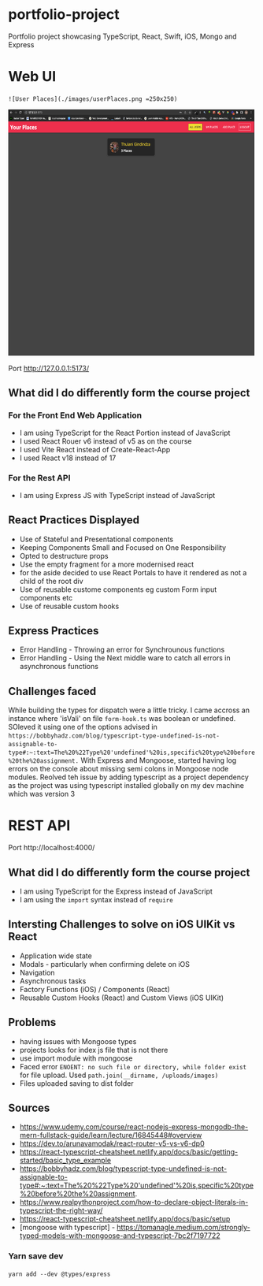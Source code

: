 # portfolio-project

Portfolio project showcasing TypeScript, React, Swift, iOS, Mongo and Express

# Web UI

`![User Places](./images/userPlaces.png =250x250)`

<img src="./images/userPlaces.png" alt="User Places" height="500" width="500"/>

Port http://127.0.0.1:5173/

## What did I do differently form the course project

### For the Front End Web Application

- I am using TypeScript for the React Portion instead of JavaScript
- I used React Rouer v6 instead of v5 as on the course
- I used Vite React instead of Create-React-App
- I used React v18 instead of 17

### For the Rest API

- I am using Express JS with TypeScript instead of JavaScript

## React Practices Displayed

- Use of Stateful and Presentational components
- Keeping Components Small and Focused on One Responsibility
- Opted to destructure props
- Use the empty fragment for a more modernised react
- for the aside decided to use React Portals to have it rendered as not a child of the root div
- Use of reusable custome components eg custom Form input components etc
- Use of reusable custom hooks

## Express Practices

- Error Handling - Throwing an error for Synchrounous functions
- Error Handling - Using the Next middle ware to catch all errors in asynchronous functions

## Challenges faced

While building the types for dispatch were a little tricky. I came accross an instance where 'isVali' on file `form-hook.ts` was boolean or undefined. SOleved it using one of the options advised in `https://bobbyhadz.com/blog/typescript-type-undefined-is-not-assignable-to-type#:~:text=The%20%22Type%20'undefined'%20is,specific%20type%20before%20the%20assignment.`
With Express and Mongoose, started having log errors on the console about missing semi colons in Mongoose node modules. Reolved teh issue by adding typescript as a project dependency as the project was using typescript installed globally on my dev machine which was version 3

# REST API

Port http://localhost:4000/

## What did I do differently form the course project

- I am using TypeScript for the Express instead of JavaScript
- I am using the `import` syntax instead of `require`

## Intersting Challenges to solve on iOS UIKit vs React

- Application wide state
- Modals - particularly when confirming delete on iOS
- Navigation
- Asynchronous tasks
- Factory Functions (iOS) / Components (React)
- Reusable Custom Hooks (React) and Custom Views (iOS UIKit)

## Problems

- having issues with Mongoose types
- projects looks for index js file that is not there
- use import module with mongoose
- Faced error `ENOENT: no such file or directory, while folder exist` for file upload. Used `path.join(__dirname, /uploads/images)`
- Files uploaded saving to dist folder

## Sources

- https://www.udemy.com/course/react-nodejs-express-mongodb-the-mern-fullstack-guide/learn/lecture/16845448#overview
- https://dev.to/arunavamodak/react-router-v5-vs-v6-dp0
- https://react-typescript-cheatsheet.netlify.app/docs/basic/getting-started/basic_type_example
- https://bobbyhadz.com/blog/typescript-type-undefined-is-not-assignable-to-type#:~:text=The%20%22Type%20'undefined'%20is,specific%20type%20before%20the%20assignment.
- https://www.realpythonproject.com/how-to-declare-object-literals-in-typescript-the-right-way/
- https://react-typescript-cheatsheet.netlify.app/docs/basic/setup
- [mongoose with typescript] - https://tomanagle.medium.com/strongly-typed-models-with-mongoose-and-typescript-7bc2f7197722

### Yarn save dev

`yarn add --dev @types/express`
